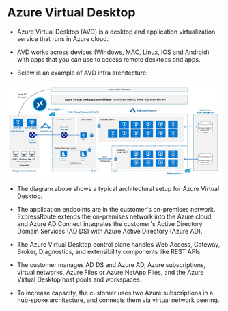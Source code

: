 # Azure Virtual Desktop

- Azure Virtual Desktop (AVD) is a desktop and application virtualization service that runs in Azure cloud.

- AVD works across devices (Windows, MAC, Linux, iOS and Android) with apps that you can use to access remote desktops and apps.

- Below is an example of AVD infra architecture: 

<img src="AVD_Arch.jpg" 
     alt="AVD Arch Image"
     style="float:middle;margin-right:10px;"/>

- The diagram above shows a typical architectural setup for Azure Virtual Desktop.

- The application endpoints are in the customer's on-premises network. ExpressRoute extends the on-premises network into the Azure cloud, and Azure AD Connect integrates the customer's Active Directory Domain Services (AD DS) with Azure Active Directory (Azure AD).

- The Azure Virtual Desktop control plane handles Web Access, Gateway, Broker, Diagnostics, and extensibility components like REST APIs.

- The customer manages AD DS and Azure AD, Azure subscriptions, virtual networks, Azure Files or Azure NetApp Files, and the Azure Virtual Desktop host pools and workspaces.

- To increase capacity, the customer uses two Azure subscriptions in a hub-spoke architecture, and connects them via virtual network peering.